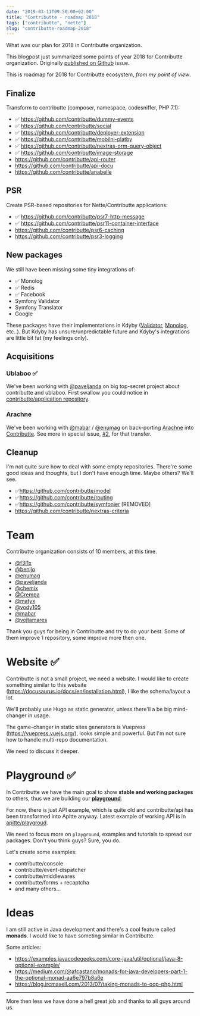 ```yaml
---
date: "2019-03-11T09:50:00+02:00"
title: "Contributte - roadmap 2018"
tags: ["contributte", "nette"]
slug: "contributte-roadmap-2018"
---
```


What was our plan for 2018 in Contributte organization.

<!--more-->

<p class="alert alert-warning">This blogpost just summarized some points of year 2018 for Contributte organization. Originally <a href="https://github.com/contributte/contributte/issues/3">published on Github</a> issue.</p>

This is roadmap for 2018 for Contributte ecosystem, *from my point of view*.

## Finalize

Transform to contributte (composer, namespace, codesniffer, PHP 7.1):

- ✅ https://github.com/contributte/dummy-events
- ✅ https://github.com/contributte/social
- ✅ https://github.com/contributte/deployer-extension
- ✅ https://github.com/contributte/mobilni-platby
- ✅ https://github.com/contributte/nextras-orm-query-object
- ✅ https://github.com/contributte/image-storage
- https://github.com/contributte/api-router
- https://github.com/contributte/api-docu
- https://github.com/contributte/anabelle

## PSR

Create PSR-based repositories for Nette/Contributte applications:

- ✅ https://github.com/contributte/psr7-http-message
- ✅ https://github.com/contributte/psr11-container-interface
- https://github.com/contributte/psr6-caching
- https://github.com/contributte/psr3-logging

## New packages

We still have been missing some tiny integrations of:

- ✅ Monolog
- ✅ Redis
- ✅ Facebook
- Symfony Validator
- Symfony Translator
- Google

These packages have their implementations in Kdyby ([Validator](https://github.com/Kdyby/Validator), [Monolog](https://github.com/Kdyby/Monolog), etc..). But Kdyby has unsure/unpredictable future and Kdyby's integrations are little bit fat (my feelings only).

## Acquisitions

### Ublaboo ✅

We've been working with [@paveljanda](https://github.com/paveljanda) on big top-secret project about contributte and ublaboo. First swallow you could notice in [contributte/application repository](https://github.com/contributte/application/pull/12).

### Arachne

We've been working with [@mabar](https://github.com/mabar) / [@enumag](https://github.com/enumag) on back-porting [Arachne](https://github.com/arachne) into [Contributte](https://github.com/contributte).
See more in special issue, [#2](https://github.com/contributte/contributte/issues/2), for that transfer.

## Cleanup

I'm not quite sure how to deal with some empty repositories. There're some good ideas and thoughts, but I don't have enough time. Maybe others? We'll see.

- ✅https://github.com/contributte/model
- ✅https://github.com/contributte/routing
- ✅https://github.com/contributte/symfonier [REMOVED]
- https://github.com/contributte/nextras-criteria

# Team

Contributte organization consists of 10 members, at this time.

- [@f3l1x](https://github.com/f3l1x)
- [@benijo](https://github.com/benijo)
- [@enumag](https://github.com/enumag)
- [@paveljanda](https://github.com/paveljanda)
- [@chemix](https://github.com/chemix)
- [@Crempa](https://github.com/crempa)
- [@matyx](https://github.com/matyx)
- [@vody105](https://github.com/vody105)
- [@mabar](https://github.com/mabar)
- [@vojtamares](https://github.com/vojtamares)

Thank you guys for being in Contributte and try to do your best. Some of them improve 1 repository, some improve more then one.

# Website ✅

Contributte is not a small project, we need a website. I would like to create something similar to this website (https://docusaurus.io/docs/en/installation.html), I like the schema/layout a lot.

We'll probably use Hugo as static generator, unless there'll a be big mind-changer in usage.

The game-changer in static sites generators is Vuepress (https://vuepress.vuejs.org/), looks simple and powerful. But I'm not sure how to handle multi-repo documentation.

We need to discuss it deeper.

# Playground ✅

In Contributte we have the main goal to show **stable and working packages** to others, thus we are building our [**playground**](https://github.com/contributte/playground).

For now, there is just API example, which is quite old and contributte/api has been transformed into Apitte anyway. Latest example of working API is in [apitte/playgroud](https://github.com/apitte/playground).

We need to focus more on `playground`, examples and tutorials to spread our packages. Don't you think guys? Sure, you do.

Let's create some examples:

- contributte/console
- contributte/event-dispatcher
- contributte/middlewares
- contributte/forms + recaptcha
- and many others...

# Ideas

I am still active in Java development and there's a cool feature called **monads**. I would like to have someting similar in Contributte.

Some articles:

- https://examples.javacodegeeks.com/core-java/util/optional/java-8-optional-example/
- https://medium.com/@afcastano/monads-for-java-developers-part-1-the-optional-monad-aa6e797b8a6e
- https://blog.ircmaxell.com/2013/07/taking-monads-to-oop-php.html

----

More then less we have done a hell great job and thanks to all guys around us.

